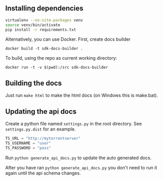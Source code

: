 Installing dependencies
-----

```bash
virtualenv --no-site-packages venv
source venv/bin/activate
pip install -r requirements.txt
```

Alternatively, you can use Docker. First, create docs builder

```
docker build -t sdk-docs-builder .
```

To build, using the repo as current working directory:

```
docker run -t -v $(pwd):/src sdk-docs-builder
```


Building the docs
-----
Just run `make html` to make the html docs
(on Windows this is make.bat).


Updating the api docs
-----
Create a python file named `settings.py` in the root directory. See `settings.py.dist` for an example.

```python
TS_URL = "http://mytorrentserver"
TS_USERNAME = "user"
TS_PASSWORD = "pass"
```

Run `python generate_api_docs.py` to update the auto generated docs.

After you have ran `python generate_api_docs.py` you don't need to run it again until the api schema changes.

